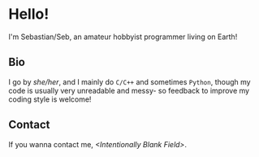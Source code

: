 # Hello!
I'm Sebastian/Seb, an amateur hobbyist programmer living on Earth!

## Bio
I go by *she/her*, and I mainly do `C/C++` and sometimes `Python`,
 though my code is usually very unreadable and messy- so feedback
 to improve my coding style is welcome!

## Contact
If you wanna contact me, *\<Intentionally Blank Field\>*.
